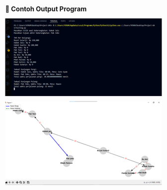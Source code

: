 ## 📸 Contoh Output Program

![Simulasi Biaya Perjalanan](images/output.png)

![Simulasi Biaya Perjalanan](images/output-travel-cost.png)

